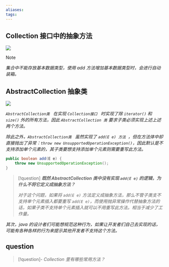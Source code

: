 ```yaml
---
aliases: 
tags: 
---
```


## Collection 接口中的抽象方法

![](attachment/b40857aa7f0031709ef20a3555a5d950.png)

> [!note]
> _集合中不能存放基本数据类型，使用 add 方法增加基本数据类型时，会进行自动装箱。_

## AbstractCollection 抽象类

![](attachment/b39814bac26b7368381ff459a17137ec.png)

_`AbstractCollection类 ` 在实现 `Collection接口 ` 时实现了除 `iterator()` 和 `size()` 外的所有方法，因此 `AbstractCollection 类` 要求子类必须实现上述上述两个方法。_

_除此之外，`AbstractCollection类 ` 虽然实现了 `add(E e) 方法 `，但在方法体中却直接抛出了异常：`throw new UnsupportedOperationException()`，因此默认是不支持添加单个元素的，其子类要想支持添加单个元素则需要重写此方法。_

```java
public boolean add(E e) {
    throw new UnsupportedOperationException();
}
```

> [!question] _**既然 AbstractCollection 类中没有实现 `add(E e)` 的逻辑，为什么不将它定义成抽象方法？**_
>
> _对于这个问题，如果将 `add(E e)` 方法定义成抽象方法，那么不管子类支不支持单个元素插入都要重写 `add(E e)`，而使用抛异常操作代替抽象方法的话，如果子类不支持单个元素插入就可以不用重写此方法。相当于减少了工作量。_

_其次，java 的设计者们可能想规范这种行为，如果让开发者们自己去实现的话，可能有各种各样的行为来提示其他开发者不支持这个方法。_

## question

> [!question]- _Collection 里有哪些常用方法？_
